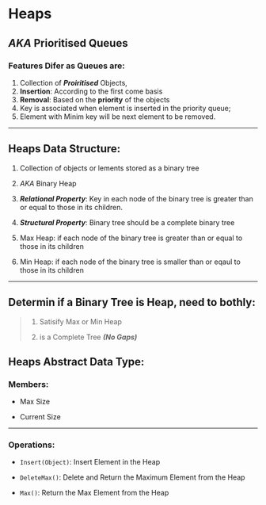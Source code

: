 ﻿
# Heaps 

## *AKA* **Prioritised Queues**

### Features Difer as Queues are:

1. Collection of ***Proiritised*** Objects,
2. **Insertion**: According to the first come basis
3. **Removal**: Based on the **priority** of the objects
4. Key is associated when element is inserted in the priority queue;
5. Element with Minim key will be next element to be removed. 

***

## Heaps Data Structure:

1. Collection of objects or lements stored as a binary tree

2. *AKA* Binary Heap

3. ***Relational Property***: Key in each node of the binary tree is greater than or equal to those in its children.

4. ***Structural Property***: Binary tree should be a complete binary tree

5. Max Heap: if each node of the binary tree is greater than or equal to those in its children

6. Min Heap: if each node of the binary tree is smaller than or eqaul to those in its children

***

## Determin if a Binary Tree is Heap, need to bothly:
	
> 1. Satisify Max or Min Heap
>
> 2. is a Complete Tree ***(No Gaps)***


## Heaps Abstract Data Type:

### Members:

- Max Size

- Current Size

***

### Operations:

- `Insert(Object)`: Insert Element in the Heap

- `DeleteMax()`: Delete and Return the Maximum Element from the Heap

- `Max()`: Return the Max Element from the Heap